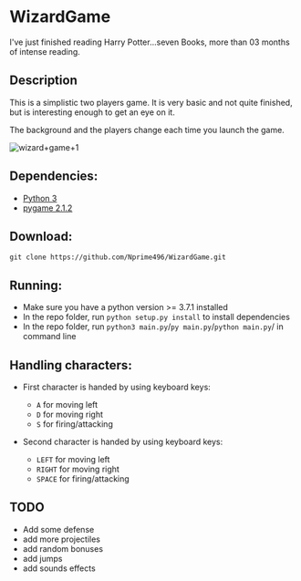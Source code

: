 # WizardGame
I've just finished reading Harry Potter...seven Books, more than 03 months of intense reading. 

## Description

This is a simplistic two players game. It is very basic and not quite finished, but is interesting enough to get an eye on it.

The background and the players change each time you launch the game.

![wizard+game+1](https://user-images.githubusercontent.com/54849528/80698438-62963d80-8ad2-11ea-9804-4051a73f0897.png)


## Dependencies:
- [Python 3](https://www.python.org/downloads/)
- [pygame 2.1.2](www.pygame.org)

## Download:
`git clone https://github.com/Nprime496/WizardGame.git `

## Running:

- Make sure you have a python version >= 3.7.1 installed
- In the repo folder, run `python setup.py install` to install dependencies
- In the repo folder, run `python3 main.py`/`py main.py`/`python main.py`/ in command line


## Handling characters:
- First character is handed by using keyboard keys:
  * `A` for moving left
  * `D` for moving right
  * `S` for firing/attacking

- Second character is handed by using keyboard keys:
  * `LEFT` for moving left
  * `RIGHT` for moving right
  * `SPACE` for firing/attacking

## TODO

* Add some defense
* add more projectiles
* add random bonuses
* add jumps 
* add sounds effects